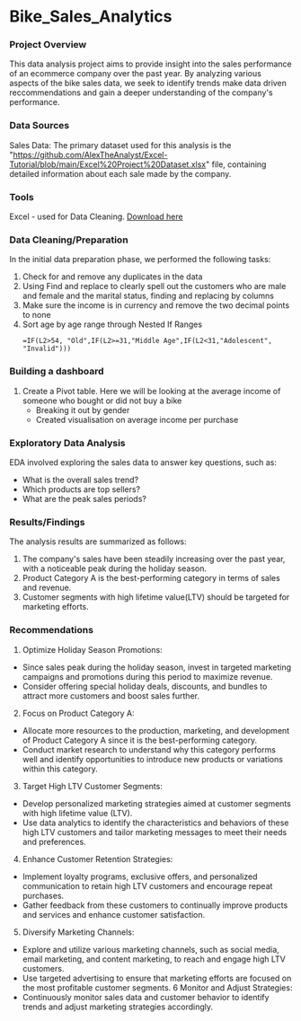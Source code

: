 # Bike_Sales_Analytics

### Project Overview

This data analysis project aims to provide insight into the sales performance of an ecommerce company over the past year. By analyzing various aspects of the bike sales data, we seek to identify trends make data driven reccommendations and gain a deeper understanding of the company's performance. 

### Data Sources
Sales Data: The primary dataset used for this analysis is the "https://github.com/AlexTheAnalyst/Excel-Tutorial/blob/main/Excel%20Project%20Dataset.xlsx" file, containing detailed information about each sale made by the company.

### Tools

Excel - used for Data Cleaning. [Download here](https://microsoft.com)
  
### Data Cleaning/Preparation

In the initial data preparation phase, we performed the following tasks:
1. Check for and remove any duplicates in the data
2. Using Find and replace to clearly spell out the customers who are male and female and the marital status, finding and replacing  by columns
3. Make sure the income is in currency and remove the two decimal points to none
4. Sort age by age range through Nested If Ranges
   ```Conditional Formatting
   =IF(L2>54, "Old",IF(L2>=31,"Middle Age",IF(L2<31,"Adolescent", "Invalid")))
   ```
### Building a dashboard
1. Create a Pivot table.
   Here we will be looking at the average income of someone who bought or did not buy a bike
   - Breaking it out by gender
   - Created visualisation on average income per purchase


### Exploratory Data Analysis
EDA involved exploring the sales data to answer key questions, such as:
- What is the overall sales trend?
- Which products are top sellers?
- What are the peak sales periods?

### Results/Findings

The analysis results are summarized as follows:
1. The company's sales have been steadily increasing over the past year, with a noticeable peak during the holiday season.
2. Product Category A is the best-performing category in terms of sales and revenue.
3. Customer segments with high lifetime value(LTV) should be targeted for marketing efforts.

### Recommendations
1. Optimize Holiday Season Promotions:
  - Since sales peak during the holiday season, invest in targeted marketing campaigns and promotions during this period to maximize revenue.
-   Consider offering special holiday deals, discounts, and bundles to attract more customers and boost sales further.
2. Focus on Product Category A:
- Allocate more resources to the production, marketing, and development of Product Category A since it is the best-performing category.
- Conduct market research to understand why this category performs well and identify opportunities to introduce new products or variations within this category.
3. Target High LTV Customer Segments:
- Develop personalized marketing strategies aimed at customer segments with high lifetime value (LTV).
- Use data analytics to identify the characteristics and behaviors of these high LTV customers and tailor marketing messages to meet their needs and preferences.
4. Enhance Customer Retention Strategies:
- Implement loyalty programs, exclusive offers, and personalized communication to retain high LTV customers and encourage repeat purchases.
- Gather feedback from these customers to continually improve products and services and enhance customer satisfaction.
5. Diversify Marketing Channels:
- Explore and utilize various marketing channels, such as social media, email marketing, and content marketing, to reach and engage high LTV customers.
- Use targeted advertising to ensure that marketing efforts are focused on the most profitable customer segments.
6 Monitor and Adjust Strategies:
- Continuously monitor sales data and customer behavior to identify trends and adjust marketing strategies accordingly.
